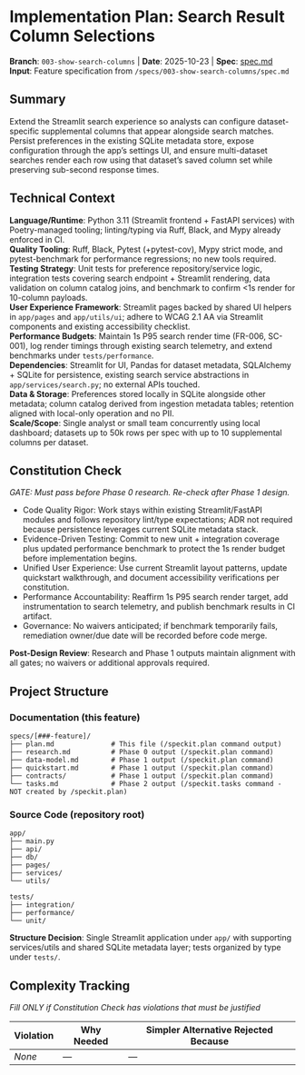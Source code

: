 # Implementation Plan: Search Result Column Selections

**Branch**: `003-show-search-columns` | **Date**: 2025-10-23 | **Spec**: [spec.md](./spec.md)  
**Input**: Feature specification from `/specs/003-show-search-columns/spec.md`

## Summary

Extend the Streamlit search experience so analysts can configure dataset-specific supplemental columns that appear alongside search matches. Persist preferences in the existing SQLite metadata store, expose configuration through the app’s settings UI, and ensure multi-dataset searches render each row using that dataset’s saved column set while preserving sub-second response times.

## Technical Context

**Language/Runtime**: Python 3.11 (Streamlit frontend + FastAPI services) with Poetry-managed tooling; linting/typing via Ruff, Black, and Mypy already enforced in CI.  
**Quality Tooling**: Ruff, Black, Pytest (+pytest-cov), Mypy strict mode, and pytest-benchmark for performance regressions; no new tools required.  
**Testing Strategy**: Unit tests for preference repository/service logic, integration tests covering search endpoint + Streamlit rendering, data validation on column catalog joins, and benchmark to confirm <1s render for 10-column payloads.  
**User Experience Framework**: Streamlit pages backed by shared UI helpers in `app/pages` and `app/utils/ui`; adhere to WCAG 2.1 AA via Streamlit components and existing accessibility checklist.  
**Performance Budgets**: Maintain 1s P95 search render time (FR-006, SC-001), log render timings through existing search telemetry, and extend benchmarks under `tests/performance`.  
**Dependencies**: Streamlit for UI, Pandas for dataset metadata, SQLAlchemy + SQLite for persistence, existing search service abstractions in `app/services/search.py`; no external APIs touched.  
**Data & Storage**: Preferences stored locally in SQLite alongside other metadata; column catalog derived from ingestion metadata tables; retention aligned with local-only operation and no PII.  
**Scale/Scope**: Single analyst or small team concurrently using local dashboard; datasets up to 50k rows per spec with up to 10 supplemental columns per dataset.

## Constitution Check

*GATE: Must pass before Phase 0 research. Re-check after Phase 1 design.*

- Code Quality Rigor: Work stays within existing Streamlit/FastAPI modules and follows repository lint/type expectations; ADR not required because persistence leverages current SQLite metadata stack.
- Evidence-Driven Testing: Commit to new unit + integration coverage plus updated performance benchmark to protect the 1s render budget before implementation begins.
- Unified User Experience: Use current Streamlit layout patterns, update quickstart walkthrough, and document accessibility verifications per constitution.
- Performance Accountability: Reaffirm 1s P95 search render target, add instrumentation to search telemetry, and publish benchmark results in CI artifact.
- Governance: No waivers anticipated; if benchmark temporarily fails, remediation owner/due date will be recorded before code merge.

**Post-Design Review**: Research and Phase 1 outputs maintain alignment with all gates; no waivers or additional approvals required.

## Project Structure

### Documentation (this feature)

```
specs/[###-feature]/
├── plan.md              # This file (/speckit.plan command output)
├── research.md          # Phase 0 output (/speckit.plan command)
├── data-model.md        # Phase 1 output (/speckit.plan command)
├── quickstart.md        # Phase 1 output (/speckit.plan command)
├── contracts/           # Phase 1 output (/speckit.plan command)
└── tasks.md             # Phase 2 output (/speckit.tasks command - NOT created by /speckit.plan)
```

### Source Code (repository root)
```
app/
├── main.py
├── api/
├── db/
├── pages/
├── services/
└── utils/

tests/
├── integration/
├── performance/
└── unit/
```

**Structure Decision**: Single Streamlit application under `app/` with supporting services/utils and shared SQLite metadata layer; tests organized by type under `tests/`.

## Complexity Tracking

*Fill ONLY if Constitution Check has violations that must be justified*

| Violation | Why Needed | Simpler Alternative Rejected Because |
|-----------|------------|-------------------------------------|
| _None_ | — | — |
